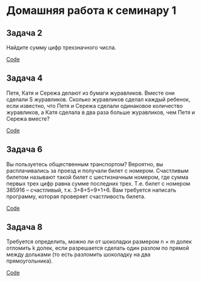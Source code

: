 # Домашняя работа к семинару 1

## Задача 2 

Найдите сумму цифр трехзначного числа.

[Code](https://github.com/EvgeniiaTogochakova/Some_tasks_11/blob/main/SumOfDigits/SumOfDigits.py)


## Задача 4

Петя, Катя и Сережа делают из бумаги журавликов. Вместе они сделали S журавликов. Сколько журавликов сделал каждый ребенок, если известно, что Петя и Сережа сделали одинаковое количество журавликов, а Катя сделала в два раза больше журавликов, чем Петя и Сережа вместе?

[Code](https://github.com/EvgeniiaTogochakova/Some_tasks_11/blob/main/PaperCranes/PaperCranes.py)

## Задача 6 

Вы пользуетесь общественным транспортом? Вероятно, вы расплачивались за проезд и получали билет с номером. Счастливым билетом называют такой билет с шестизначным номером, где сумма первых трех цифр равна сумме последних трех. Т.е. билет с номером 385916 – счастливый, т.к. 3+8+5=9+1+6. Вам требуется написать программу, которая проверяет счастливость билета.

[Code](https://github.com/EvgeniiaTogochakova/Some_tasks_11/blob/main/LuckyTicket/LuckyTicket.py)


## Задача 8

Требуется определить, можно ли от шоколадки размером n × m долек отломить k долек, если разрешается сделать один разлом по прямой между дольками (то есть разломить шоколадку на два прямоугольника).

[Code](https://github.com/EvgeniiaTogochakova/Some_tasks_11/blob/main/ChocolateSlices/ChocolateSlices.py)
